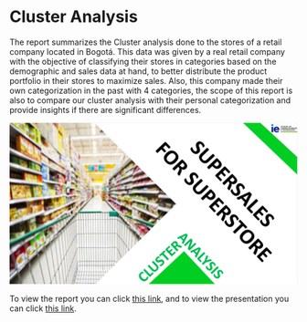 # Cluster Analysis
The report summarizes the Cluster analysis done to the stores of a retail company located in Bogotá. This data was given by a real retail company with the objective of classifying their stores in categories based on the demographic and sales data at hand, to better distribute the product portfolio in their stores to maximize sales. Also, this company made their own categorization in the past with 4 categories, the scope of this report is also to compare our cluster analysis with their personal categorization and provide insights if there are significant differences.

![cluster analysis](https://github.com/Jonashellevang/IE_MBD_2020/blob/master/Cluster%20Analysis%20(Dataiku)/Cluster%20Analysis.png)

To view the report you can click [this link](https://github.com/Jonashellevang/IE_MBD_2020/blob/master/Cluster%20Analysis%20(Dataiku)/Cluster%20Analysis%20Report.pdf), and to view the presentation you can click [this link](https://github.com/Jonashellevang/IE_MBD_2020/blob/master/Cluster%20Analysis%20(Dataiku)/Cluster%20Analysis%20Presentation.pdf).

